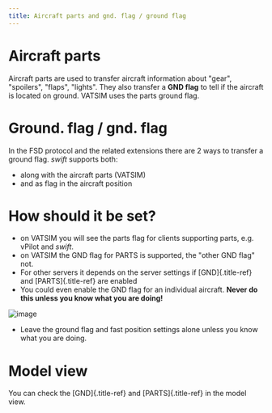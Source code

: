 ```yaml
---
title: Aircraft parts and gnd. flag / ground flag
---
```


Aircraft parts
==============

Aircraft parts are used to transfer aircraft information about \"gear\",
\"spoilers\", \"flaps\", \"lights\". They also transfer a **GND flag**
to tell if the aircraft is located on ground. VATSIM uses the parts
ground flag.

Ground. flag / gnd. flag
========================

In the FSD protocol and the related extensions there are 2 ways to
transfer a ground flag. *swift* supports both:

-   along with the aircraft parts (VATSIM)
-   and as flag in the aircraft position

How should it be set?
=====================

-   on VATSIM you will see the parts flag for clients supporting parts,
    e.g. vPilot and *swift*.
-   on VATSIM the GND flag for PARTS is supported, the \"other GND
    flag\" not.
-   For other servers it depends on the server settings if
    [GND]{.title-ref} and [PARTS]{.title-ref} are enabled
-   You could even enable the GND flag for an individual aircraft.
    **Never do this unless you know what you are doing!**

![image](http://img.swift-project.org/gndflag.png)

-   Leave the ground flag and fast position settings alone unless you
    know what you are doing.

Model view
==========

You can check the [GND]{.title-ref} and [PARTS]{.title-ref} in the model
view.
